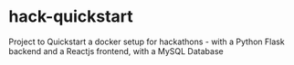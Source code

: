 # hack-quickstart
Project to Quickstart a docker setup for hackathons - with a Python Flask backend and a Reactjs frontend, with a MySQL Database
